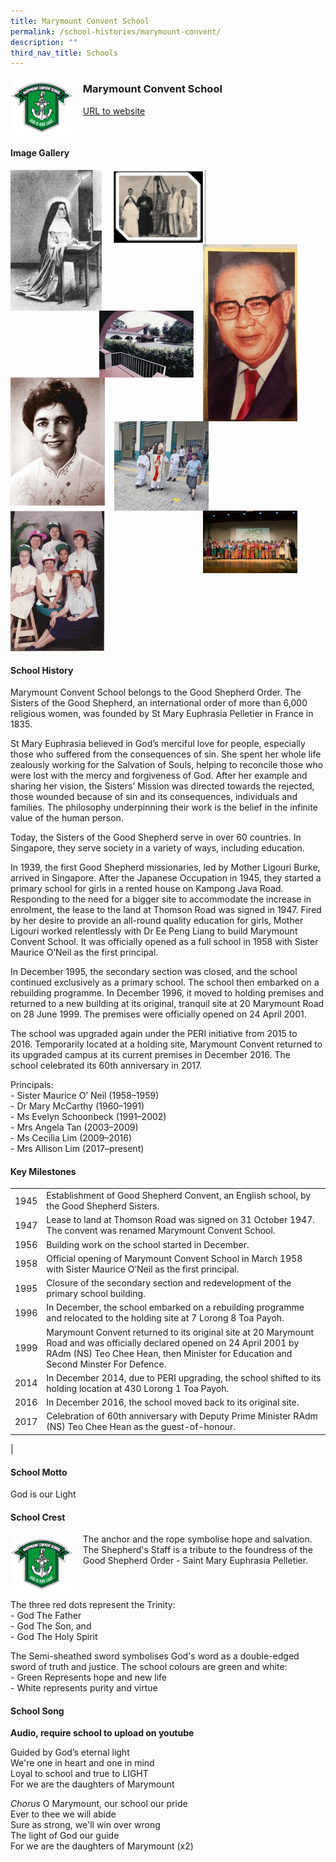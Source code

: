 ```yaml
---
title: Marymount Convent School
permalink: /school-histories/marymount-convent/
description: ""
third_nav_title: Schools
---
```

<img src="/images/marymountconventsch1.jpg" style="width:20%;margin-right:15px;" align = "left">

### **Marymount Convent School**
[URL to website](https://www.marymountconvent.moe.edu.sg/)

<br clear="left">

#### **Image Gallery**

<p><a href="/images/marymountconventsch2.jpg">  
<img src="/images/marymountconventsch2.jpg" style="width:29%;margin-right:15px;" align = "left">
</a></p>

<p><a href="/images/marymountconventsch3.jpg">  
<img src="/images/marymountconventsch3.jpg" style="width:30%;margin-right:15px;" align = "left">
</a></p>

<p><a href="/images/marymountconventsch4.jpg">  
<img src="/images/marymountconventsch4.jpg" style="width:30%;margin-right:45px;" align = "right">
</a></p>

<p><a href="/images/marymountconventsch6.jpg">  
<img src="/images/marymountconventsch6.jpg" style="width:30%;margin-right:15px;" align = "right">
</a></p>

<p><a href="/images/marymountconventsch5.jpg">  
<img src="/images/marymountconventsch5.jpg" style="width:30%;margin-right:15px;" align = "left">
</a></p>

<p><a href="/images/marymountconventsch7.jpg">  
<img src="/images/marymountconventsch7.jpg" style="width:30%;margin-right:15px;" align = "left">
</a></p>

<p><a href="/images/marymountconventsch8.jpg">  
<img src="/images/marymountconventsch8.jpg" style="width:30%;margin-right:45px;" align = "right">
</a></p>

<p><a href="/images/marymountconventsch9.jpg">  
<img src="/images/marymountconventsch9.jpg" style="width:30%;margin-right:15px;" align = "left">
</a></p>

<br clear="left">

#### **School History**
Marymount Convent School belongs to the Good Shepherd Order. The Sisters of the Good Shepherd, an international order of more than 6,000 religious women, was founded by St Mary Euphrasia Pelletier in France in 1835.

St Mary Euphrasia believed in God’s merciful love for people, especially those who suffered from the consequences of sin. She spent her whole life zealously working for the Salvation of Souls, helping to reconcile those who were lost with the mercy and forgiveness of God. After her example and sharing her vision, the Sisters’ Mission was directed towards the rejected, those wounded because of sin and its consequences, individuals and families. The philosophy underpinning their work is the belief in the infinite value of the human person.

Today, the Sisters of the Good Shepherd serve in over 60 countries. In Singapore, they serve society in a variety of ways, including education. 

In 1939, the first Good Shepherd missionaries, led by Mother Ligouri Burke, arrived in Singapore. After the Japanese Occupation in 1945, they started a primary school for girls in a rented house on Kampong Java Road. Responding to the need for a bigger site to accommodate the increase in enrolment, the lease to the land at Thomson Road was signed in 1947. Fired by her desire to provide an all-round quality education for girls, Mother Ligouri worked relentlessly with Dr Ee Peng Liang to build Marymount Convent School. It was officially opened as a full school in 1958 with Sister Maurice O’Neil as the first principal.

In December 1995, the secondary section was closed, and the school continued exclusively as a primary school. The school then embarked on a rebuilding programme. In December 1996, it moved to holding premises and returned to a new building at its original, tranquil site at 20 Marymount Road on 28 June 1999. The premises were officially opened on 24 April 2001.

The school was upgraded again under the PERI initiative from 2015 to 2016. Temporarily located at a holding site, Marymount Convent returned to its upgraded campus at its current premises in December 2016. The school celebrated its 60th anniversary in 2017.

Principals:<br>
\- Sister Maurice O’ Neil (1958–1959)<br>
\- Dr Mary McCarthy (1960–1991)<br>
\- Ms Evelyn Schoonbeck (1991–2002)<br>
\- Mrs Angela Tan (2003–2009)<br>
\- Ms Cecilia Lim (2009–2016)<br>
\- Mrs Allison Lim (2017–present)

#### **Key Milestones**

|  |  |
|:---:|---|
| 1945 | Establishment of Good Shepherd Convent, an English school, by the Good Shepherd Sisters. |
| 1947 | Lease to land at Thomson Road was signed on 31 October 1947. The convent was renamed Marymount Convent School. |
| 1956 | Building work on the school started in December. |
| 1958 | Official opening of Marymount Convent School in March 1958 with Sister Maurice O’Neil as the first principal. |
| 1995 | Closure of the secondary section and redevelopment of the primary school building. |
| 1996 | In December, the school embarked on a rebuilding programme and relocated to the holding site at 7 Lorong 8 Toa Payoh. |
| 1999 | Marymount Convent returned to its original site at 20 Marymount Road and was officially declared opened on 24 April 2001 by RAdm (NS) Teo Chee Hean, then Minister for Education and Second Minster For Defence. |
| 2014 | In December 2014, due to PERI upgrading, the school shifted to its holding location at 430 Lorong 1 Toa Payoh. |
| 2016 | In December 2016, the school moved back to its original site. |
| 2017 | Celebration of 60th anniversary with Deputy Prime Minister RAdm (NS) Teo Chee Hean as the guest-of-honour. |
|

#### **School Motto**
God is our Light

#### **School Crest**
<img src="/images/marymountconventsch1.jpg" style="width:20%;margin-right:15px;" align = "left">

The anchor and the rope symbolise hope and salvation. The Shepherd's Staff is a tribute to the foundress of the Good Shepherd Order - Saint Mary Euphrasia Pelletier.  
  
<br clear="left">	
	
The three red dots represent the Trinity:<br>
\- God The Father<br>
\- God The Son, and<br>
\- God The Holy Spirit  
  
The Semi-sheathed sword symbolises God's word as a double-edged sword of truth and justice. The school colours are green and white:<br>
\- Green Represents hope and new life<br>
\- White represents purity and virtue

#### **School Song**
**Audio, require school to upload on youtube**

Guided by God’s eternal light<br>
We're one in heart and one in mind<br>
Loyal to school and true to LIGHT<br>
For we are the daughters of Marymount
  
_Chorus_
O Marymount, our school our pride<br>
Ever to thee we will abide<br>
Sure as strong, we'll win over wrong<br>
The light of God our guide<br>
For we are the daughters of Marymount (x2)